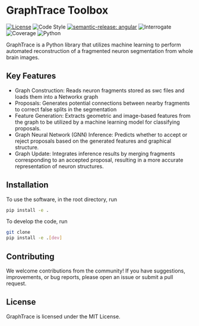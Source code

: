 # GraphTrace Toolbox

[![License](https://img.shields.io/badge/license-MIT-brightgreen)](LICENSE)
![Code Style](https://img.shields.io/badge/code%20style-black-black)
[![semantic-release: angular](https://img.shields.io/badge/semantic--release-angular-e10079?logo=semantic-release)](https://github.com/semantic-release/semantic-release)
![Interrogate](https://img.shields.io/badge/interrogate-37.5%25-red)
![Coverage](https://img.shields.io/badge/coverage-100%25-brightgreen?logo=codecov)
![Python](https://img.shields.io/badge/python->=3.7-blue?logo=python)


GraphTrace is a Python library that utilizes machine learning to perform automated reconstruction of a fragmented neuron segmentation from whole brain images.

## Key Features

- Graph Construction: Reads neuron fragments stored as swc files and loads them into a Networkx graph
- Proposals: Generates potential connections between nearby fragments to correct false splits in the segmentation
- Feature Generation: Extracts geometric and image-based features from the graph to be utilized by a machine learning model for classifying proposals.
- Graph Neural Network (GNN) Inference: Predicts whether to accept or reject proposals based on the generated features and graphical structure.
- Graph Update: Integrates inference results by merging fragments corresponding to an accepted proposal, resulting in a more accurate representation of neuron structures.

## Installation
To use the software, in the root directory, run
```bash
pip install -e .
```

To develop the code, run
```bash
git clone 
pip install -e .[dev]
```

## Contributing
We welcome contributions from the community! If you have suggestions, improvements, or bug reports, please open an issue or submit a pull request.

## License
GraphTrace is licensed under the MIT License.
